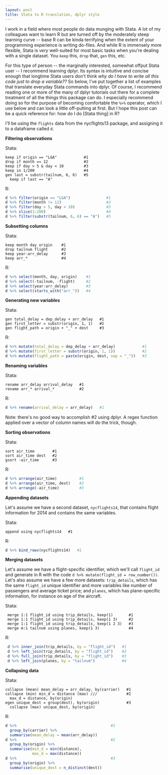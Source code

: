 ```yaml
--- 
layout: post 
title: Stata to R translation, dplyr style 
---
```


I work in a field where most people do data munging with Stata. A lot of my colleagues want to learn R but are turned off by the moderately steep learning curve -- base R can be kinda terrifying when the extent of your programming experience is writing do-files. And while R is immensely more flexible, Stata is *very* well-suited for most basic tasks when you're dealing with a single dataset. You `keep` this, `drop` that, `gen` this, etc.

For this type of person -- the marginally interested, somewhat offput Stata user -- I recommend learning dplyr. Its syntax is intuitive and concise enough that longtime Stata users don't think *why do I have to write all this code just to drop a variable??* So below, I've put together a list of examples that translate everyday Stata commands into dplyr. Of course, I recommend reading one or more of the many of dplyr tutorials out there for a complete treatment of all the things this package can do. I especially recommend doing so for the purpose of becoming comfortable the `%>%` operator, which I use below and can look a little off-putting at first. But I hope this post can be a quick reference for: how do I do [Stata thing] in R?

I'll be using the `flights` data from the nycflights13 package, and assigning it to a dataframe called `d`.

**Filtering observations**

Stata:

```
keep if origin == "LGA"            #1
drop if month == 12                #2
keep if day > 5 & day < 10         #3
keep in 1/200                      #4
gen last = substr(tailnum, 6, 6)   #5
  keep if last == "A"  
```
R:

```R
d %>% filter(origin == "LGA")                #1
d %>% filter(month != 12)                    #2
d %>% filter(day > 5, day < 10)              #3
d %>% slice(1:200)                           #4
d %>% filter(substr(tailnum, 6, 6) == "A")   #5
```

**Subsetting columns**

Stata:

```
keep month day origin    #1
drop tailnum flight      #2
keep year-arr_delay      #3
keep arr_*               #4
```

R:

```R
d %>% select(month, day, origin)    #1
d %>% select(-tailnum, -flight)     #2
d %>% select(year:arr_delay)        #3
d %>% select(starts_with("arr_"))   #4
```

**Generating new variables**

Stata:

```
gen total_delay = dep_delay + arr_delay   #1
gen first_letter = substr(origin, 1, 1)   #2
gen flight_path = origin + "_" + dest     #3
```

R:

```R
d %>% mutate(total_delay = dep_delay + arr_delay)            #1
d %>% mutate(first_letter = substr(origin, 1, 1))            #2
d %>% mutate(flight_path = paste(origin, dest, sep = "_"))   #3
```

**Renaming variables** 

Stata:

```
rename arr_delay arrival_delay   #1
rename arr_* arrival_*           #2
```

R:

```R
d %>% rename(arrival_delay = arr_delay)   #1
```

Note: there's no good way to accomplish #2 using dplyr. A regex function applied over a vector of column names will do the trick, though.

**Sorting observations** 

Stata:

```
sort air_time        #1
sort air_time dest   #2
gsort -air_time      #3
```

R:

```R
d %>% arrange(air_time)          #1
d %>% arrange(air_time, dest)    #2
d %>% arrange(-air_time)         #3
```

**Appending datasets**

Let's assume we have a second dataset, `nycflights14`, that contains flight information for 2014 and contains the same variables.

Stata:

```
append using nycflights14   #1
```

R:

```R
d %>% bind_rows(nycflights14)   #1
```

 **Merging datasets**
 
Let's assume we have a flight-specific identifier, which we'll call `flight_id` and generate in R with the code `d %>% mutate(flight_id = row_number())`. Let's also assume we have a few more datasets: `trip_details`, which has the same `flight_id` unique identifier and more variables like number of passengers and average ticket price; and `planes`, which has plane-specific information, for instance on age of the aircraft.

Stata:

```
 merge 1:1 flight_id using trip_details, keep(1)       #1
 merge 1:1 flight_id using trip_details, keep(1 3)     #2
 merge 1:1 flight_id using trip_details, keep(1 2 3)   #3
 merge m:1 tailnum using planes, keep(1 3)             #4
```

R:

```R
 d %>% inner_join(trip_details, by = "flight_id")   #1
 d %>% left_join(trip_details, by = "flight_id")    #2
 d %>% full_join(trip_details, by = "flight_id")    #3
 d %>% left_join(planes, by = "tailnum")            #4
```

**Collapsing data**

Stata:

```
collapse (mean) mean_delay = arr_delay, by(carrier)   #1
collapse (min) min_d = distance (max) ///             #2
  max_d = distance, by(origin)  
egen unique_dest = group(dest), by(origin)            #3
  collapse (max) unique_dest, by(origin)
```

R:

```R
d %>%                                          #1
  group_by(carrier) %>%
  summarise(mean_delay = mean(arr_delay))   
d %>%                                          #2
  group_by(origin) %>%
  summarise(min_d = min(distance),
            max_d = max(distance))
d %>%                                          #3
  group_by(origin) %>%
  summarise(unique_dest = n_distinct(dest))
```



